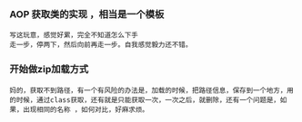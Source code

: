 ### AOP 获取类的实现 ，相当是一个模板
    写这玩意，感觉好累，完全不知道怎么下手
    走一步，停两下，然后向前再走一步。自我感觉毅力还不错。
    
    
### 开始做zip加载方式
    妈的，获取不到路径，有一个有风险的办法是，加载的时候，把路径信息，保存到一个地方，用的时候，通过class获取，还有就是只能获取一次，一次之后，就删除，还有一个问题是，如果，出现相同的名称 ，如何对比，好麻求烦。
    